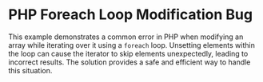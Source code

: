 # PHP Foreach Loop Modification Bug
This example demonstrates a common error in PHP when modifying an array while iterating over it using a `foreach` loop.  Unsetting elements within the loop can cause the iterator to skip elements unexpectedly, leading to incorrect results.  The solution provides a safe and efficient way to handle this situation.